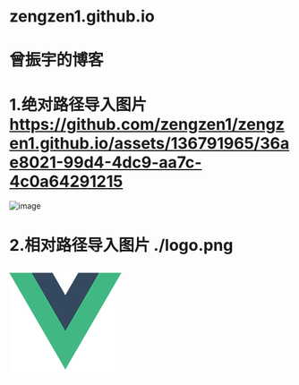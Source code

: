 # zengzen1.github.io
#  曾振宇的博客

  #   1.绝对路径导入图片 https://github.com/zengzen1/zengzen1.github.io/assets/136791965/36ae8021-99d4-4dc9-aa7c-4c0a64291215
  
  
![image](https://github.com/zengzen1/zengzen1.github.io/assets/136791965/36ae8021-99d4-4dc9-aa7c-4c0a64291215)

 #    2.相对路径导入图片 ./logo.png
 

![image](./logo.png)
